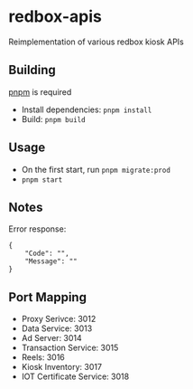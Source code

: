 # redbox-apis

Reimplementation of various redbox kiosk APIs

## Building

[pnpm](https://pnpm.io/installation) is required

-   Install dependencies: `pnpm install`
-   Build: `pnpm build`

## Usage

-   On the first start, run `pnpm migrate:prod`
-   `pnpm start`

## Notes

Error response:

```
{
    "Code": "",
    "Message": ""
}
```

## Port Mapping

-   Proxy Serivce: 3012
-   Data Service: 3013
-   Ad Server: 3014
-   Transaction Service: 3015
-   Reels: 3016
-   Kiosk Inventory: 3017
-   IOT Certificate Service: 3018
